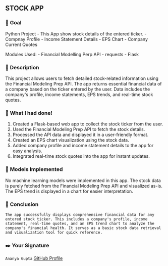 ## **STOCK APP**

### 🎯 **Goal**

Python Project - This App show stock details of the entered ticker.
	-	Compnay Profile
	-   	Income Statement Details
	-	EPS Chart
	-	Company Current Quotes

 Modules Used:
	- Financial Modelling Perp API
	- requests
	- Flask
	

### 🧾 **Description**

This project allows users to fetch detailed stock-related information using the Financial Modeling Prep API. The app returns essential financial data of a company based on the ticker entered by the user. Data includes the company's profile, income statements, EPS trends, and real-time stock quotes.

### 🧮 **What I had done!**

1. Created a Flask-based web app to collect the stock ticker from the user.
2. Used the Financial Modeling Prep API to fetch the stock details.
3. Processed the API data and displayed it in a user-friendly format.
4. Created an EPS chart visualization using the stock data.
5. Added company profile and income statement details to the app for easy analysis.
6. Integrated real-time stock quotes into the app for instant updates.

### 🚀 **Models Implemented**

No machine learning models were implemented in this app. The stock data is purely fetched from the Financial Modeling Prep API and visualized as-is. The EPS trend is displayed in a chart for easier interpretation.

### 📢 **Conclusion**

`The app successfully displays comprehensive financial data for any entered stock ticker. This includes a company's profile, income statement, real-time quotes, and an EPS trend chart to analyze the company's financial health. It serves as a basic stock data retrieval and visualization tool for quick reference.`

### ✒️ **Your Signature**


`Ananya Gupta`
[GitHub Profile](https://github.com/ananyag309)


	
	
